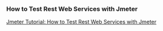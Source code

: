 ### How to Test Rest Web Services with Jmeter


[Jmeter Tutorial: How to Test Rest Web Services with Jmeter](https://www.testingexcellence.com/jmeter-tutorial-testing-rest-web-services/ "Jmeter Tutorial: How to Test Rest Web Services with Jmeter")




```

```

